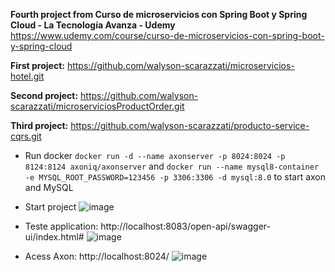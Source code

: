 **Fourth project from Curso de microservicios con Spring Boot y Spring Cloud - La Tecnología Avanza - Udemy**
https://www.udemy.com/course/curso-de-microservicios-con-spring-boot-y-spring-cloud

**First project:** https://github.com/walyson-scarazzati/microservicios-hotel.git

**Second project:** https://github.com/walyson-scarazzati/microserviciosProductOrder.git

**Third project:** https://github.com/walyson-scarazzati/producto-service-cqrs.git 

- Run docker ```docker run -d --name axonserver -p 8024:8024 -p 8124:8124 axoniq/axonserver``` and ```docker run --name mysql8-container -e MYSQL_ROOT_PASSWORD=123456 -p 3306:3306 -d mysql:8.0``` to start axon and MySQL 

- Start project
![image](https://github.com/user-attachments/assets/dc8b375b-91cf-4532-b8e9-b720f7624fe9)

- Teste application: http://localhost:8083/open-api/swagger-ui/index.html#
![image](https://github.com/user-attachments/assets/2a7c3f2c-2f18-405c-a14b-9948a5cfb11f)

- Acess Axon: http://localhost:8024/
![image](https://github.com/user-attachments/assets/e49567d3-06a2-47ff-affa-3657387cffa4)

